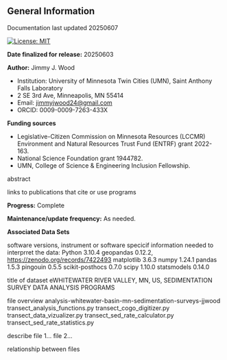 ## General Information
Documentation last updated 20250607

[![License: MIT](https://img.shields.io/badge/License-MIT-yellow)](https://github.com/wood1466/analysis-whitewater-basin-mn-sedimentation-surveys-jjwood/blob/main/LICENSE)

**Date finalized for release:** 20250603

**Author:** Jimmy J. Wood
- Institution: University of Minnesota Twin Cities (UMN), Saint Anthony Falls Laboratory
- 2 SE 3rd Ave, Minneapolis, MN 55414
- Email: jimmyjwood24@gmail.com
- ORCID: 0009-0009-7263-433X
  
**Funding sources**
- Legislative-Citizen Commission on Minnesota Resources (LCCMR) Environment and Natural Resources Trust Fund (ENTRF) grant 2022-163.
- National Science Foundation grant 1944782.
- UMN, College of Science & Engineering Inclusion Fellowship.

abstract 

links to publications that cite or use programs

**Progress:** Complete

**Maintenance/update frequency:** As needed. 

**Associated Data Sets**

software versions, instrument or software specicif information needed to interprret the data:
Python 3.10.4
geopandas 0.12.2, https://zenodo.org/records/7422493 
matplotlib 3.6.3
numpy 1.24.1
pandas 1.5.3
pingouin 0.5.5
scikit-posthocs 0.7.0
scipy 1.10.0
statsmodels 0.14.0

title of dataset eWHITEWATER RIVER VALLEY, MN, US, SEDIMENTATION SURVEY DATA ANALYSIS PROGRAMS

file overview
analysis-whitewater-basin-mn-sedimentation-surveys-jjwood
transect_analysis_functions.py
transect_cogo_digitizer.py
transect_data_vizualizer.py
transect_sed_rate_calculator.py
transect_sed_rate_statistics.py

describe file 1...
file 2...

relationship between files

